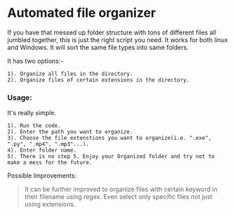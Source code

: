 # Automated file organizer

If you have that messed up folder structure with tons of different files all jumbled together, this is just the right script you need. It works for both linux and Windows.
It will sort the same file types into same folders.

It has two options:-

    1). Organize all files in the directory.
    2). Organize files of certain extensions in the directory.

### Usage:

It's really simple.

    1). Run the code.
    2). Enter the path you want to organize.
    3). Choose the file extenstions you want to organize(i.e. ".exe", ".py", ".mp4", ".mp3"...).
    4). Enter folder name.
    5). There is no step 5. Enjoy your Organized folder and try not to make a mess for the future.

Possible Improvements:

> It can be further improved to organize files with certain keyword in their filename using regex. Even select only specific files not just using extensions.
